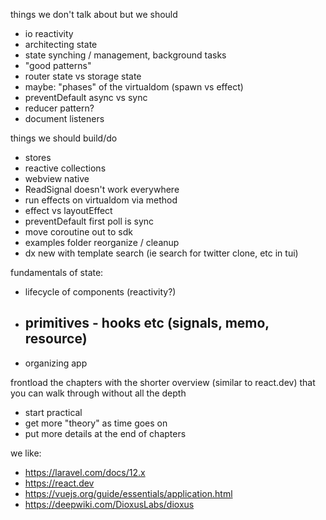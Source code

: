 



things we don't talk about but we should
- io reactivity
- architecting state
- state synching / management, background tasks
- "good patterns"
- router state vs storage state
- maybe: "phases" of the virtualdom (spawn vs effect)
- preventDefault async vs sync
- reducer pattern?
- document listeners

things we should build/do
- stores
- reactive collections
- webview native
- ReadSignal doesn't work everywhere
- run effects on virtualdom via method
- effect vs layoutEffect
- preventDefault first poll is sync
- move coroutine out to sdk
- examples folder reorganize / cleanup
- dx new with template search (ie search for twitter clone, etc in tui)

fundamentals of state:
- lifecycle of components (reactivity?)
- primitives - hooks etc (signals, memo, resource)
  -
- organizing app

frontload the chapters with the shorter overview (similar to react.dev) that you can walk through without all the depth

- start practical
- get more "theory" as time goes on
- put more details at the end of chapters


we like:
- https://laravel.com/docs/12.x
- https://react.dev
- https://vuejs.org/guide/essentials/application.html
- https://deepwiki.com/DioxusLabs/dioxus
